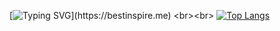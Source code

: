  [![Typing SVG](https://readme-typing-svg.herokuapp.com?color=%2336BCF7&center=true&multiline=true&width=600&height=60&lines=Welcome+to+My+Github+Profile;You+can+check+out+the+simple+projects+I've+done+here.)](https://bestinspire.me)
  <br><br>
[![Top Langs](https://github-readme-stats.vercel.app/api/top-langs/?username=BestInSpire&layout=compact)](https://github.com/anuraghazra/github-readme-stats)
